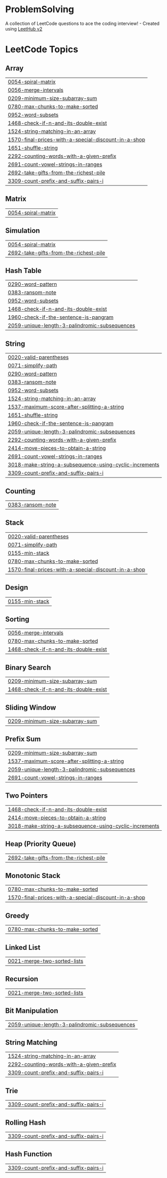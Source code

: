 # ProblemSolving
A collection of LeetCode questions to ace the coding interview! - Created using [LeetHub v2](https://github.com/arunbhardwaj/LeetHub-2.0)

<!---LeetCode Topics Start-->
# LeetCode Topics
## Array
|  |
| ------- |
| [0054-spiral-matrix](https://github.com/sreya97/ProblemSolving/tree/master/0054-spiral-matrix) |
| [0056-merge-intervals](https://github.com/sreya97/ProblemSolving/tree/master/0056-merge-intervals) |
| [0209-minimum-size-subarray-sum](https://github.com/sreya97/ProblemSolving/tree/master/0209-minimum-size-subarray-sum) |
| [0780-max-chunks-to-make-sorted](https://github.com/sreya97/ProblemSolving/tree/master/0780-max-chunks-to-make-sorted) |
| [0952-word-subsets](https://github.com/sreya97/ProblemSolving/tree/master/0952-word-subsets) |
| [1468-check-if-n-and-its-double-exist](https://github.com/sreya97/ProblemSolving/tree/master/1468-check-if-n-and-its-double-exist) |
| [1524-string-matching-in-an-array](https://github.com/sreya97/ProblemSolving/tree/master/1524-string-matching-in-an-array) |
| [1570-final-prices-with-a-special-discount-in-a-shop](https://github.com/sreya97/ProblemSolving/tree/master/1570-final-prices-with-a-special-discount-in-a-shop) |
| [1651-shuffle-string](https://github.com/sreya97/ProblemSolving/tree/master/1651-shuffle-string) |
| [2292-counting-words-with-a-given-prefix](https://github.com/sreya97/ProblemSolving/tree/master/2292-counting-words-with-a-given-prefix) |
| [2691-count-vowel-strings-in-ranges](https://github.com/sreya97/ProblemSolving/tree/master/2691-count-vowel-strings-in-ranges) |
| [2692-take-gifts-from-the-richest-pile](https://github.com/sreya97/ProblemSolving/tree/master/2692-take-gifts-from-the-richest-pile) |
| [3309-count-prefix-and-suffix-pairs-i](https://github.com/sreya97/ProblemSolving/tree/master/3309-count-prefix-and-suffix-pairs-i) |
## Matrix
|  |
| ------- |
| [0054-spiral-matrix](https://github.com/sreya97/ProblemSolving/tree/master/0054-spiral-matrix) |
## Simulation
|  |
| ------- |
| [0054-spiral-matrix](https://github.com/sreya97/ProblemSolving/tree/master/0054-spiral-matrix) |
| [2692-take-gifts-from-the-richest-pile](https://github.com/sreya97/ProblemSolving/tree/master/2692-take-gifts-from-the-richest-pile) |
## Hash Table
|  |
| ------- |
| [0290-word-pattern](https://github.com/sreya97/ProblemSolving/tree/master/0290-word-pattern) |
| [0383-ransom-note](https://github.com/sreya97/ProblemSolving/tree/master/0383-ransom-note) |
| [0952-word-subsets](https://github.com/sreya97/ProblemSolving/tree/master/0952-word-subsets) |
| [1468-check-if-n-and-its-double-exist](https://github.com/sreya97/ProblemSolving/tree/master/1468-check-if-n-and-its-double-exist) |
| [1960-check-if-the-sentence-is-pangram](https://github.com/sreya97/ProblemSolving/tree/master/1960-check-if-the-sentence-is-pangram) |
| [2059-unique-length-3-palindromic-subsequences](https://github.com/sreya97/ProblemSolving/tree/master/2059-unique-length-3-palindromic-subsequences) |
## String
|  |
| ------- |
| [0020-valid-parentheses](https://github.com/sreya97/ProblemSolving/tree/master/0020-valid-parentheses) |
| [0071-simplify-path](https://github.com/sreya97/ProblemSolving/tree/master/0071-simplify-path) |
| [0290-word-pattern](https://github.com/sreya97/ProblemSolving/tree/master/0290-word-pattern) |
| [0383-ransom-note](https://github.com/sreya97/ProblemSolving/tree/master/0383-ransom-note) |
| [0952-word-subsets](https://github.com/sreya97/ProblemSolving/tree/master/0952-word-subsets) |
| [1524-string-matching-in-an-array](https://github.com/sreya97/ProblemSolving/tree/master/1524-string-matching-in-an-array) |
| [1537-maximum-score-after-splitting-a-string](https://github.com/sreya97/ProblemSolving/tree/master/1537-maximum-score-after-splitting-a-string) |
| [1651-shuffle-string](https://github.com/sreya97/ProblemSolving/tree/master/1651-shuffle-string) |
| [1960-check-if-the-sentence-is-pangram](https://github.com/sreya97/ProblemSolving/tree/master/1960-check-if-the-sentence-is-pangram) |
| [2059-unique-length-3-palindromic-subsequences](https://github.com/sreya97/ProblemSolving/tree/master/2059-unique-length-3-palindromic-subsequences) |
| [2292-counting-words-with-a-given-prefix](https://github.com/sreya97/ProblemSolving/tree/master/2292-counting-words-with-a-given-prefix) |
| [2414-move-pieces-to-obtain-a-string](https://github.com/sreya97/ProblemSolving/tree/master/2414-move-pieces-to-obtain-a-string) |
| [2691-count-vowel-strings-in-ranges](https://github.com/sreya97/ProblemSolving/tree/master/2691-count-vowel-strings-in-ranges) |
| [3018-make-string-a-subsequence-using-cyclic-increments](https://github.com/sreya97/ProblemSolving/tree/master/3018-make-string-a-subsequence-using-cyclic-increments) |
| [3309-count-prefix-and-suffix-pairs-i](https://github.com/sreya97/ProblemSolving/tree/master/3309-count-prefix-and-suffix-pairs-i) |
## Counting
|  |
| ------- |
| [0383-ransom-note](https://github.com/sreya97/ProblemSolving/tree/master/0383-ransom-note) |
## Stack
|  |
| ------- |
| [0020-valid-parentheses](https://github.com/sreya97/ProblemSolving/tree/master/0020-valid-parentheses) |
| [0071-simplify-path](https://github.com/sreya97/ProblemSolving/tree/master/0071-simplify-path) |
| [0155-min-stack](https://github.com/sreya97/ProblemSolving/tree/master/0155-min-stack) |
| [0780-max-chunks-to-make-sorted](https://github.com/sreya97/ProblemSolving/tree/master/0780-max-chunks-to-make-sorted) |
| [1570-final-prices-with-a-special-discount-in-a-shop](https://github.com/sreya97/ProblemSolving/tree/master/1570-final-prices-with-a-special-discount-in-a-shop) |
## Design
|  |
| ------- |
| [0155-min-stack](https://github.com/sreya97/ProblemSolving/tree/master/0155-min-stack) |
## Sorting
|  |
| ------- |
| [0056-merge-intervals](https://github.com/sreya97/ProblemSolving/tree/master/0056-merge-intervals) |
| [0780-max-chunks-to-make-sorted](https://github.com/sreya97/ProblemSolving/tree/master/0780-max-chunks-to-make-sorted) |
| [1468-check-if-n-and-its-double-exist](https://github.com/sreya97/ProblemSolving/tree/master/1468-check-if-n-and-its-double-exist) |
## Binary Search
|  |
| ------- |
| [0209-minimum-size-subarray-sum](https://github.com/sreya97/ProblemSolving/tree/master/0209-minimum-size-subarray-sum) |
| [1468-check-if-n-and-its-double-exist](https://github.com/sreya97/ProblemSolving/tree/master/1468-check-if-n-and-its-double-exist) |
## Sliding Window
|  |
| ------- |
| [0209-minimum-size-subarray-sum](https://github.com/sreya97/ProblemSolving/tree/master/0209-minimum-size-subarray-sum) |
## Prefix Sum
|  |
| ------- |
| [0209-minimum-size-subarray-sum](https://github.com/sreya97/ProblemSolving/tree/master/0209-minimum-size-subarray-sum) |
| [1537-maximum-score-after-splitting-a-string](https://github.com/sreya97/ProblemSolving/tree/master/1537-maximum-score-after-splitting-a-string) |
| [2059-unique-length-3-palindromic-subsequences](https://github.com/sreya97/ProblemSolving/tree/master/2059-unique-length-3-palindromic-subsequences) |
| [2691-count-vowel-strings-in-ranges](https://github.com/sreya97/ProblemSolving/tree/master/2691-count-vowel-strings-in-ranges) |
## Two Pointers
|  |
| ------- |
| [1468-check-if-n-and-its-double-exist](https://github.com/sreya97/ProblemSolving/tree/master/1468-check-if-n-and-its-double-exist) |
| [2414-move-pieces-to-obtain-a-string](https://github.com/sreya97/ProblemSolving/tree/master/2414-move-pieces-to-obtain-a-string) |
| [3018-make-string-a-subsequence-using-cyclic-increments](https://github.com/sreya97/ProblemSolving/tree/master/3018-make-string-a-subsequence-using-cyclic-increments) |
## Heap (Priority Queue)
|  |
| ------- |
| [2692-take-gifts-from-the-richest-pile](https://github.com/sreya97/ProblemSolving/tree/master/2692-take-gifts-from-the-richest-pile) |
## Monotonic Stack
|  |
| ------- |
| [0780-max-chunks-to-make-sorted](https://github.com/sreya97/ProblemSolving/tree/master/0780-max-chunks-to-make-sorted) |
| [1570-final-prices-with-a-special-discount-in-a-shop](https://github.com/sreya97/ProblemSolving/tree/master/1570-final-prices-with-a-special-discount-in-a-shop) |
## Greedy
|  |
| ------- |
| [0780-max-chunks-to-make-sorted](https://github.com/sreya97/ProblemSolving/tree/master/0780-max-chunks-to-make-sorted) |
## Linked List
|  |
| ------- |
| [0021-merge-two-sorted-lists](https://github.com/sreya97/ProblemSolving/tree/master/0021-merge-two-sorted-lists) |
## Recursion
|  |
| ------- |
| [0021-merge-two-sorted-lists](https://github.com/sreya97/ProblemSolving/tree/master/0021-merge-two-sorted-lists) |
## Bit Manipulation
|  |
| ------- |
| [2059-unique-length-3-palindromic-subsequences](https://github.com/sreya97/ProblemSolving/tree/master/2059-unique-length-3-palindromic-subsequences) |
## String Matching
|  |
| ------- |
| [1524-string-matching-in-an-array](https://github.com/sreya97/ProblemSolving/tree/master/1524-string-matching-in-an-array) |
| [2292-counting-words-with-a-given-prefix](https://github.com/sreya97/ProblemSolving/tree/master/2292-counting-words-with-a-given-prefix) |
| [3309-count-prefix-and-suffix-pairs-i](https://github.com/sreya97/ProblemSolving/tree/master/3309-count-prefix-and-suffix-pairs-i) |
## Trie
|  |
| ------- |
| [3309-count-prefix-and-suffix-pairs-i](https://github.com/sreya97/ProblemSolving/tree/master/3309-count-prefix-and-suffix-pairs-i) |
## Rolling Hash
|  |
| ------- |
| [3309-count-prefix-and-suffix-pairs-i](https://github.com/sreya97/ProblemSolving/tree/master/3309-count-prefix-and-suffix-pairs-i) |
## Hash Function
|  |
| ------- |
| [3309-count-prefix-and-suffix-pairs-i](https://github.com/sreya97/ProblemSolving/tree/master/3309-count-prefix-and-suffix-pairs-i) |
<!---LeetCode Topics End-->